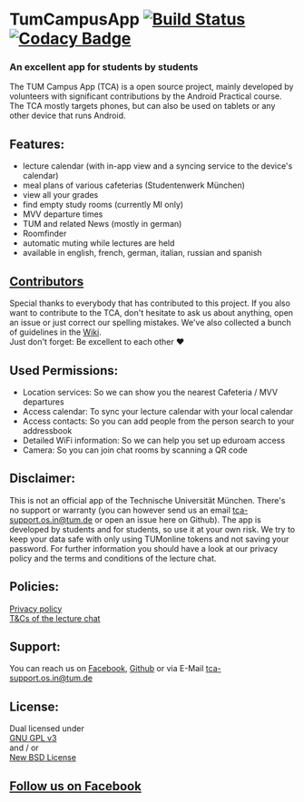 # TumCampusApp [![Build Status](https://server4.wdkk.de/buildStatus/icon?job=TCA-Android)](https://server4.wdkk.de/job/TCA-Android/) [![Codacy Badge](https://api.codacy.com/project/badge/Grade/01c41ee04d684a11947bfd5216de0b1c)](https://www.codacy.com/app/TCA-Bot/TumCampusApp?utm_source=github.com&amp;utm_medium=referral&amp;utm_content=TCA-Team/TumCampusApp&amp;utm_campaign=Badge_Grade)
### An excellent app for students by students
The TUM Campus App (TCA) is a open source project, mainly developed by volunteers with significant contributions by the Android Practical course. The TCA mostly targets phones, but can also be used on tablets or any other device that runs Android.

## Features:
- lecture calendar (with in-app view and a syncing service to the device's calendar)
- meal plans of various cafeterias (Studentenwerk München)
- view all your grades
- find empty study rooms (currently MI only)
- MVV departure times
- TUM and related News (mostly in german)
- Roomfinder
- automatic muting while lectures are held
- available in english, french, german, italian, russian and spanish

## [Contributors](https://github.com/TCA-Team/TumCampusApp/blob/master/CONTRIBUTORS.md)
Special thanks to everybody that has contributed to this project. If you also want to contribute to the TCA, don't hesitate to ask us about anything, open an issue or just correct our spelling mistakes. We've also collected a bunch of guidelines in the [Wiki](https://github.com/TCA-Team/TumCampusApp/wiki).  
Just don't forget: Be excellent to each other :heart:

## Used Permissions:
+ Location services: So we can show you the nearest Cafeteria / MVV departures
+ Access calendar: To sync your lecture calendar with your local calendar
+ Access contacts: So you can add people from the person search to your addressbook
+ Detailed WiFi information: So we can help you set up eduroam access
+ Camera: So you can join chat rooms by scanning a QR code

## Disclaimer:
This is not an official app of the Technische Universität München. There's no support or warranty (you can however send us an email [tca-support.os.in@tum.de](mailto:tca-support.os.in@tum.de) or open an issue here on Github). The app is developed by students and for students, so use it at your own risk. We try to keep your data safe with only using TUMonline tokens and not saving your password. For further information you should have a look at our privacy policy and the terms and conditions of the lecture chat.

## Policies:
[Privacy policy](https://tumcabe.in.tum.de/landing/privacy/)  
[T&Cs of the lecture chat](https://tumcabe.in.tum.de/landing/chatterms/)

## Support:
You can reach us on [Facebook](https://www.facebook.com/TUMCampus), [Github](https://github.com/TCA-Team/TumCampusApp) or via E-Mail [tca-support.os.in@tum.de](mailto:tca-support.os.in@tum.de)

## License:
Dual licensed under  
[GNU GPL v3](http://www.gnu.org/licenses/gpl.html)  
and / or  
[New BSD License](http://www.opensource.org/licenses/bsd-license.php)

## [Follow us on Facebook](https://www.facebook.com/TUMCampus)
